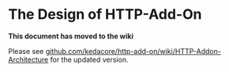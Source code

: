 # The Design of HTTP-Add-On

**This document has moved to the wiki**

Please see [github.com/kedacore/http-add-on/wiki/HTTP-Addon-Architecture](https://github.com/kedacore/http-add-on/wiki/HTTP-Addon-Architecture) for the updated version.

